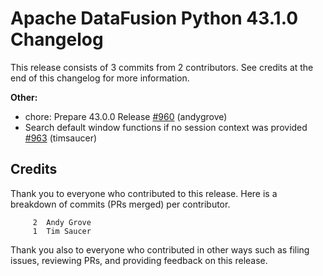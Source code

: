 <!--
Licensed to the Apache Software Foundation (ASF) under one
or more contributor license agreements.  See the NOTICE file
distributed with this work for additional information
regarding copyright ownership.  The ASF licenses this file
to you under the Apache License, Version 2.0 (the
"License"); you may not use this file except in compliance
with the License.  You may obtain a copy of the License at

  http://www.apache.org/licenses/LICENSE-2.0

Unless required by applicable law or agreed to in writing,
software distributed under the License is distributed on an
"AS IS" BASIS, WITHOUT WARRANTIES OR CONDITIONS OF ANY
KIND, either express or implied.  See the License for the
specific language governing permissions and limitations
under the License.
-->

# Apache DataFusion Python 43.1.0 Changelog

This release consists of 3 commits from 2 contributors. See credits at the end of this changelog for more information.

**Other:**

- chore: Prepare 43.0.0 Release [#960](https://github.com/apache/datafusion-python/pull/960) (andygrove)
- Search default window functions if no session context was provided [#963](https://github.com/apache/datafusion-python/pull/963) (timsaucer)

## Credits

Thank you to everyone who contributed to this release. Here is a breakdown of commits (PRs merged) per contributor.

```
     2	Andy Grove
     1	Tim Saucer
```

Thank you also to everyone who contributed in other ways such as filing issues, reviewing PRs, and providing feedback on this release.
